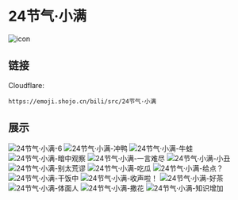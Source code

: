 # 24节气·小满
![icon](https://emoji.shojo.cn/bili/src/24节气·小满/icon.png)
## 链接
Cloudflare:
```
https://emoji.shojo.cn/bili/src/24节气·小满
```
## 展示
![24节气·小满-6](https://emoji.shojo.cn/bili/src/24节气·小满/24节气·小满-6.png)
![24节气·小满-冲鸭](https://emoji.shojo.cn/bili/src/24节气·小满/24节气·小满-冲鸭.png)
![24节气·小满-牛蛙](https://emoji.shojo.cn/bili/src/24节气·小满/24节气·小满-牛蛙.png)
![24节气·小满-暗中观察](https://emoji.shojo.cn/bili/src/24节气·小满/24节气·小满-暗中观察.png)
![24节气·小满-一言难尽](https://emoji.shojo.cn/bili/src/24节气·小满/24节气·小满-一言难尽.png)
![24节气·小满-小丑](https://emoji.shojo.cn/bili/src/24节气·小满/24节气·小满-小丑.png)
![24节气·小满-别太荒谬](https://emoji.shojo.cn/bili/src/24节气·小满/24节气·小满-别太荒谬.png)
![24节气·小满-吃瓜](https://emoji.shojo.cn/bili/src/24节气·小满/24节气·小满-吃瓜.png)
![24节气·小满-给点？](https://emoji.shojo.cn/bili/src/24节气·小满/24节气·小满-给点？.png)
![24节气·小满-干饭中](https://emoji.shojo.cn/bili/src/24节气·小满/24节气·小满-干饭中.png)
![24节气·小满-收声啦！](https://emoji.shojo.cn/bili/src/24节气·小满/24节气·小满-收声啦！.png)
![24节气·小满-好茶](https://emoji.shojo.cn/bili/src/24节气·小满/24节气·小满-好茶.png)
![24节气·小满-体面人](https://emoji.shojo.cn/bili/src/24节气·小满/24节气·小满-体面人.png)
![24节气·小满-撒花](https://emoji.shojo.cn/bili/src/24节气·小满/24节气·小满-撒花.png)
![24节气·小满-知识增加](https://emoji.shojo.cn/bili/src/24节气·小满/24节气·小满-知识增加.png)
